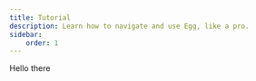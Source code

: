 ```yaml
---
title: Tutorial
description: Learn how to navigate and use Egg, like a pro.
sidebar:
    order: 1
---
```


Hello there
